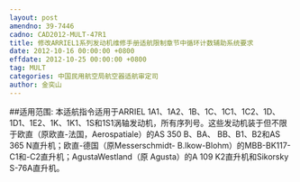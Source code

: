 ```yaml
---
layout: post
amendno: 39-7446
cadno: CAD2012-MULT-47R1
title: 修改ARRIEL1系列发动机维修手册适航限制章节中循环计数辅助系统要求
date: 2012-10-16 00:00:00 +0800
effdate: 2012-10-25 00:00:00 +0800
tag: MULT
categories: 中国民用航空局航空器适航审定司
author: 金奕山
---
```


##适用范围:
本适航指令适用于ARRIEL 1A1、1A2、1B、1C、1C1、1C2、1D、 1D1、1E2、1K、1K1、1S和1S1涡轴发动机，所有序列号。这些发动机装于但不限于欧直（原欧直-法国，Aerospatiale）的AS 350 B、BA、 BB、B1、B2和AS 365 N直升机；欧直-德国（原Messerschmidt- B.lkow-Blohm）的MBB-BK117-C1和-C2直升机；AgustaWestland（原 Agusta）的A 109 K2直升机和Sikorsky S-76A直升机。

